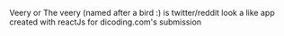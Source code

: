 Veery or The veery (named after a bird :)
is twitter/reddit look a like app created with reactJs for dicoding.com's submission
